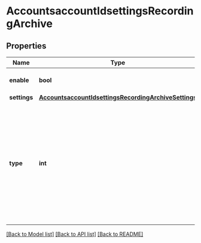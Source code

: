 # AccountsaccountIdsettingsRecordingArchive

## Properties
Name | Type | Description | Notes
------------ | ------------- | ------------- | -------------
**enable** | **bool** | Enable the archiving feature. | [optional] 
**settings** | [**AccountsaccountIdsettingsRecordingArchiveSettings**](AccountsaccountIdsettingsRecordingArchiveSettings.md) |  | [optional] 
**type** | **int** | Archive types.  * &#x60;1&#x60;: Only meetings are archived.     * &#x60;2&#x60;: Only webinars are archived.     * &#x60;3&#x60;: Both meetings and webinars are archived. | [optional] 

[[Back to Model list]](../README.md#documentation-for-models) [[Back to API list]](../README.md#documentation-for-api-endpoints) [[Back to README]](../README.md)

